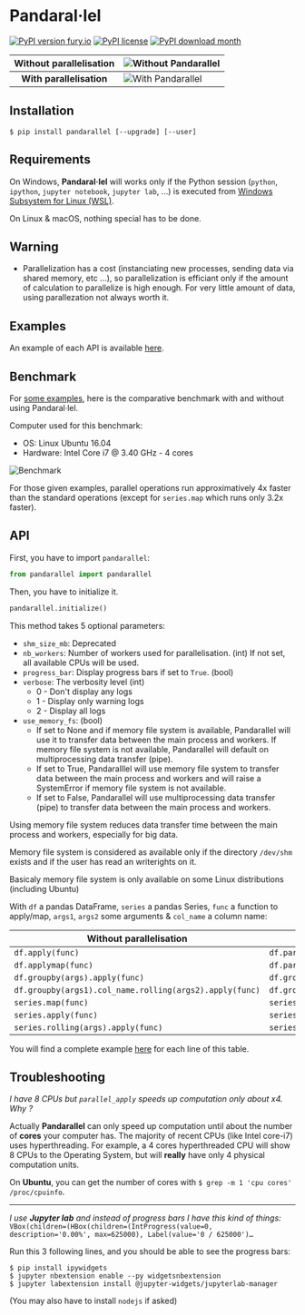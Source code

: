 # Pandaral·lel

[![PyPI version fury.io](https://badge.fury.io/py/pandarallel.svg)](https://pypi.python.org/pypi/pandarallel/)
[![PyPI license](https://img.shields.io/pypi/l/pandarallel.svg)](https://pypi.python.org/pypi/pandarallel/)
[![PyPI download month](https://img.shields.io/pypi/dm/pandarallel.svg)](https://pypi.python.org/pypi/pandarallel/)

| Without parallelisation  | ![Without Pandarallel](https://github.com/nalepae/pandarallel/blob/master/docs/progress_apply.gif)       |
| :----------------------: | -------------------------------------------------------------------------------------------------------- |
| **With parallelisation** | ![With Pandarallel](https://github.com/nalepae/pandarallel/blob/master/docs/progress_parallel_apply.gif) |

## Installation

`$ pip install pandarallel [--upgrade] [--user]`

## Requirements

On Windows, **Pandaral·lel** will works only if the Python session (`python`, `ipython`, `jupyter notebook`, `jupyter lab`, ...) is executed from [Windows Subsystem for Linux (WSL)](https://docs.microsoft.com/en-us/windows/wsl/install-win10).

On Linux & macOS, nothing special has to be done.

## Warning

- Parallelization has a cost (instanciating new processes, sending data via shared memory, etc ...), so parallelization is efficiant only if the amount of calculation to parallelize is high enough. For very little amount of data, using parallezation not always worth it.

## Examples

An example of each API is available [here](https://github.com/nalepae/pandarallel/blob/master/docs/examples.ipynb).

## Benchmark

For [some examples](https://github.com/nalepae/pandarallel/blob/master/docs/examples.ipynb), here is the comparative benchmark with and without using Pandaral·lel.

Computer used for this benchmark:

- OS: Linux Ubuntu 16.04
- Hardware: Intel Core i7 @ 3.40 GHz - 4 cores

![Benchmark](https://github.com/nalepae/pandarallel/blob/3d470139d409fc2cf61bab085298011fefe638c0/docs/standard_vs_parallel_4_cores.png)

For those given examples, parallel operations run approximatively 4x faster than the standard operations (except for `series.map` which runs only 3.2x faster).

## API

First, you have to import `pandarallel`:

```python
from pandarallel import pandarallel
```

Then, you have to initialize it.

```python
pandarallel.initialize()
```

This method takes 5 optional parameters:

- `shm_size_mb`: Deprecated
- `nb_workers`: Number of workers used for parallelisation. (int)
                If not set, all available CPUs will be used.
- `progress_bar`: Display progress bars if set to `True`. (bool)
- `verbose`: The verbosity level (int)
   - 0 - Don't display any logs
   - 1 - Display only warning logs
   - 2 - Display all logs
- `use_memory_fs`: (bool)
   - If set to None and if memory file system is available, Pandarallel will use it to
transfer data between the main process and workers. If memory file system is not
available, Pandarallel will default on multiprocessing data transfer (pipe).
   - If set to True, Pandaralllel will use memory file system to transfer data between
the main process and workers and will raise a SystemError if memory file system is not available.
   - If set to False, Pandarallel will use multiprocessing data transfer (pipe) to
transfer data between the main process and workers.

Using memory file system reduces data transfer time between the main process and
workers, especially for big data.

Memory file system is considered as available only if the directory `/dev/shm` exists
and if the user has read an writerights on it.

Basicaly memory file system is only available on some Linux distributions (including
Ubuntu)

With `df` a pandas DataFrame, `series` a pandas Series, `func` a function to
apply/map, `args1`, `args2` some arguments & `col_name` a column name:

| Without parallelisation                                 | With parallelisation                                             |
| ------------------------------------------------------- | ---------------------------------------------------------------- |
| `df.apply(func)`                                        | `df.parallel_apply(func)`                                        |
| `df.applymap(func)`                                     | `df.parallel_applymap(func)`                                     |
| `df.groupby(args).apply(func)`                          | `df.groupby(args).parallel_apply(func)`                          |
| `df.groupby(args1).col_name.rolling(args2).apply(func)` | `df.groupby(args1).col_name.rolling(args2).parallel_apply(func)` |
| `series.map(func)`                                      | `series.parallel_map(func)`                                      |
| `series.apply(func)`                                    | `series.parallel_apply(func)`                                    |
| `series.rolling(args).apply(func)`                      | `series.rolling(args).parallel_apply(func)`                      |

You will find a complete example [here](https://github.com/nalepae/pandarallel/blob/master/docs/examples.ipynb) for each line of this table.

## Troubleshooting

_I have 8 CPUs but `parallel_apply` speeds up computation only about x4. Why ?_

Actually **Pandarallel** can only speed up computation until about the number of **cores** your computer has. The majority of recent CPUs (like Intel core-i7) uses hyperthreading. For example, a 4 cores hyperthreaded CPU will show 8 CPUs to the Operating System, but will **really** have only 4 physical computation units.

On **Ubuntu**, you can get the number of cores with `$ grep -m 1 'cpu cores' /proc/cpuinfo`.

--------------------------------

_I use **Jupyter lab** and instead of progress bars I have this kind of things:_
`VBox(children=(HBox(children=(IntProgress(value=0, description='0.00%', max=625000), Label(value='0 / 625000')…`

Run this 3 following lines, and you should be able to see the progress bars:
```
$ pip install ipywidgets 
$ jupyter nbextension enable --py widgetsnbextension
$ jupyter labextension install @jupyter-widgets/jupyterlab-manager
```
(You may also have to install `nodejs` if asked)
